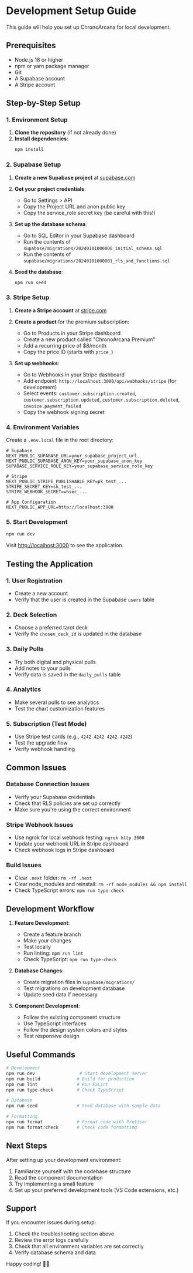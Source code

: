 # Development Setup Guide

This guide will help you set up ChronoArcana for local development.

## Prerequisites

- Node.js 18 or higher
- npm or yarn package manager
- Git
- A Supabase account
- A Stripe account

## Step-by-Step Setup

### 1. Environment Setup

1. **Clone the repository** (if not already done)
2. **Install dependencies**:
   ```bash
   npm install
   ```

### 2. Supabase Setup

1. **Create a new Supabase project** at [supabase.com](https://supabase.com)
2. **Get your project credentials**:
   - Go to Settings > API
   - Copy the Project URL and anon public key
   - Copy the service_role secret key (be careful with this!)

3. **Set up the database schema**:
   - Go to SQL Editor in your Supabase dashboard
   - Run the contents of `supabase/migrations/20240101000000_initial_schema.sql`
   - Run the contents of `supabase/migrations/20240101000001_rls_and_functions.sql`

4. **Seed the database**:
   ```bash
   npm run seed
   ```

### 3. Stripe Setup

1. **Create a Stripe account** at [stripe.com](https://stripe.com)
2. **Create a product** for the premium subscription:
   - Go to Products in your Stripe dashboard
   - Create a new product called "ChronoArcana Premium"
   - Add a recurring price of $8/month
   - Copy the price ID (starts with `price_`)

3. **Set up webhooks**:
   - Go to Webhooks in your Stripe dashboard
   - Add endpoint: `http://localhost:3000/api/webhooks/stripe` (for development)
   - Select events: `customer.subscription.created`, `customer.subscription.updated`, `customer.subscription.deleted`, `invoice.payment_failed`
   - Copy the webhook signing secret

### 4. Environment Variables

Create a `.env.local` file in the root directory:

```env
# Supabase
NEXT_PUBLIC_SUPABASE_URL=your_supabase_project_url
NEXT_PUBLIC_SUPABASE_ANON_KEY=your_supabase_anon_key
SUPABASE_SERVICE_ROLE_KEY=your_supabase_service_role_key

# Stripe
NEXT_PUBLIC_STRIPE_PUBLISHABLE_KEY=pk_test_...
STRIPE_SECRET_KEY=sk_test_...
STRIPE_WEBHOOK_SECRET=whsec_...

# App Configuration
NEXT_PUBLIC_APP_URL=http://localhost:3000
```

### 5. Start Development

```bash
npm run dev
```

Visit [http://localhost:3000](http://localhost:3000) to see the application.

## Testing the Application

### 1. User Registration
- Create a new account
- Verify that the user is created in the Supabase `users` table

### 2. Deck Selection
- Choose a preferred tarot deck
- Verify the `chosen_deck_id` is updated in the database

### 3. Daily Pulls
- Try both digital and physical pulls
- Add notes to your pulls
- Verify data is saved in the `daily_pulls` table

### 4. Analytics
- Make several pulls to see analytics
- Test the chart customization features

### 5. Subscription (Test Mode)
- Use Stripe test cards (e.g., `4242 4242 4242 4242`)
- Test the upgrade flow
- Verify webhook handling

## Common Issues

### Database Connection Issues
- Verify your Supabase credentials
- Check that RLS policies are set up correctly
- Make sure you're using the correct environment

### Stripe Webhook Issues
- Use ngrok for local webhook testing: `ngrok http 3000`
- Update your webhook URL in Stripe dashboard
- Check webhook logs in Stripe dashboard

### Build Issues
- Clear `.next` folder: `rm -rf .next`
- Clear node_modules and reinstall: `rm -rf node_modules && npm install`
- Check TypeScript errors: `npm run type-check`

## Development Workflow

1. **Feature Development**:
   - Create a feature branch
   - Make your changes
   - Test locally
   - Run linting: `npm run lint`
   - Check TypeScript: `npm run type-check`

2. **Database Changes**:
   - Create migration files in `supabase/migrations/`
   - Test migrations on development database
   - Update seed data if necessary

3. **Component Development**:
   - Follow the existing component structure
   - Use TypeScript interfaces
   - Follow the design system colors and styles
   - Test responsive design

## Useful Commands

```bash
# Development
npm run dev                 # Start development server
npm run build              # Build for production
npm run lint               # Run ESLint
npm run type-check         # Check TypeScript

# Database
npm run seed               # Seed database with sample data

# Formatting
npm run format             # Format code with Prettier
npm run format:check       # Check code formatting
```

## Next Steps

After setting up your development environment:

1. Familiarize yourself with the codebase structure
2. Read the component documentation
3. Try implementing a small feature
4. Set up your preferred development tools (VS Code extensions, etc.)

## Support

If you encounter issues during setup:
1. Check the troubleshooting section above
2. Review the error logs carefully
3. Check that all environment variables are set correctly
4. Verify database schema and data

Happy coding! 🔮✨